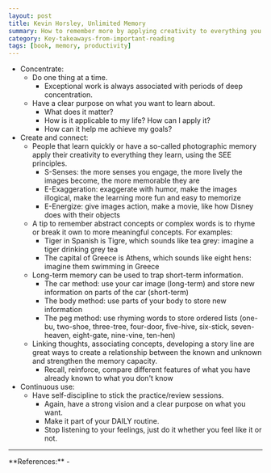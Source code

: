 ```yaml
---
layout: post
title: Kevin Horsley, Unlimited Memory
summary: How to remember more by applying creativity to everything you learn.
category: Key-takeaways-from-important-reading
tags: [book, memory, productivity]
---
```


- Concentrate:
  - Do one thing at a time.
    - Exceptional work is always associated with periods of deep concentration.
  - Have a clear purpose on what you want to learn about.
    - What does it matter?
    - How is it applicable to my life? How can I apply it?
    - How can it help me achieve my goals?
- Create and connect:
  - People that learn quickly or have a so-called photographic memory apply their creativity to everything they learn, using the SEE principles.
    - S-Senses: the more senses you engage, the more lively the images become, the more memorable they are
    - E-Exaggeration: exaggerate with humor, make the images illogical, make the learning more fun and easy to memorize
    - E-Energize: give images action, make a movie, like how Disney does with their objects
  - A tip to remember abstract concepts or complex words is to rhyme or break it own to more meaningful concepts. For examples:
    - Tiger in Spanish is Tigre, which sounds like tea grey: imagine a tiger drinking grey tea
    - The capital of Greece is Athens, which sounds like eight hens: imagine them swimming in Greece
  - Long-term memory can be used to trap short-term information.
    - The car method: use your car image (long-term) and store new information on parts of the car (short-term)
    - The body method: use parts of your body to store new information
    - The peg method: use rhyming words to store ordered lists (one-bu, two-shoe, three-tree, four-door, five-hive, six-stick, seven-heaven, eight-gate, nine-vine, ten-hen)
  - Linking thoughts, associating concepts, developing a story line are great ways to create a relationship between the known and unknown and strengthen the memory capacity.
    - Recall, reinforce, compare different features of what you have already known to what you don't know
- Continuous use:
  - Have self-discipline to stick the practice/review sessions.
    - Again, have a strong vision and a clear purpose on what you want.
    - Make it part of your DAILY routine.
    - Stop listening to your feelings, just do it whether you feel like it or not.

<hr>
**References:**
- <https://www.amazon.com/Unlimited-Memory-Advanced-Strategies-Productive-ebook/dp/B00I3QS1XQ>
